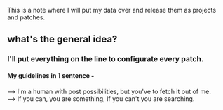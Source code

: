 This is a note where I will put my data over and release them as projects and patches.

## what's the general idea?

### I'll put everything on the line to configurate every patch.

#### My guidelines in 1 sentence -
--> I'm a human with post possibilities, but you've to fetch it out of me.<br>
--> If you can, you are something, If you can't you are searching.

